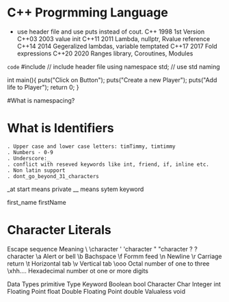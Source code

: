 # C++ Progrmming Language
- use <cstdio> header file and use puts instead of cout.
C++     1998    1st Version
C++03   2003    value init
C++11   2011    Lambda, nullptr, Rvalue reference
C++14   2014    Gegeralized lambdas, variable temptated
C++17   2017    Fold expressions
C++20   2020    Ranges library, Coroutines, Modules

`code`
#include <cstdio>     // include header file 
using namespace std;  // use std naming

int main(){
    puts("Click on Button");
    puts("Create a new Player");
    puts("Add life to Player");
    return 0;
}

#What is namespacing?


# What is Identifiers 
    . Upper case and lower case letters: timTimmy, timtimmy
    . Numbers - 0-9
    . Underscore:_
    . conflict with reseved keywords like int, friend, if, inline etc.
    . Non latin support
    . dont_go_beyond_31_characters
_at start means private
__ means sytem keyword

first_name              firstName

# Character Literals
Escape sequence         Meaning
\\                      \character
\'                      'character
\"                      "character
\?                      ?character
\a                      Alert or bell
\b                      Bachspace
\f                      Formm feed
\n                      Newline
\r                      Carriage return
\t                      Horizontal tab
\v                      Vertical tab
\ooo                    Octal number of one to three
\xhh....                Hexadecimal number ot one or more digits


Data Types primitive
Type                    Keyword
Boolean                 bool
Character               Char
Integer                 int
Floating Point          float
Double Floating Point   double
Valualess               void




